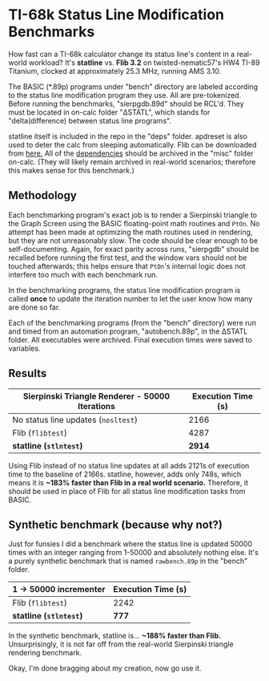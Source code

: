 # TI-68k Status Line Modification Benchmarks

How fast can a TI-68k calculator change its status line's content in a real-world workload? It's **statline** vs. **Flib 3.2** on twisted-nematic57's HW4 TI-89 Titanium, clocked at approximately 25.3 MHz, running AMS 3.10.

The BASIC (*.89p) programs under "bench" directory are labeled according to the status line modification program they use. All are pre-tokenized. Before running the benchmarks, "sierpgdb.89d" should be RCL'd. They must be located in on-calc folder "ΔSTATL", which stands for "delta(difference) between status line programs".

statline itself is included in the repo in the "deps" folder. apdreset is also used to deter the calc from sleeping automatically. Flib can be downloaded from [here.](https://www.ticalc.org/pub/89/asm/libs/flib.zip) All of the <u>dependencies</u> should be archived in the "misc" folder on-calc. (They will likely remain archived in real-world scenarios; therefore this makes sense for this benchmark.)

## Methodology

Each benchmarking program's exact job is to render a Sierpinski triangle to the Graph Screen using the BASIC floating-point math routines and `PtOn`. No attempt has been made at optimizing the math routines used in rendering, but they are not unreasonably slow. The code should be clear enough to be self-documenting. Again, for exact parity across runs, "sierpgdb" should be recalled before running the first test, and the window vars should not be touched afterwards; this helps ensure that `PtOn`'s internal logic does not interfere too much with each benchmark run.

In the benchmarking programs, the status line modification program is called **once** to update the iteration number to let the user know how many are done so far.

Each of the benchmarking programs (from the "bench" directory) were run and timed from an automation program, "autobench.89p", in the ΔSTATL folder. All executables were archived. Final execution times were saved to variables.

## Results

| Sierpinski Triangle Renderer - 50000 Iterations | Execution Time (s) |
| ----------------------------------------------- | ------------------ |
| No status line updates (`nosltest`)           | 2166               |
| Flib (`flibtest`)                             | 4287               |
| **statline (`stlntest`)**              | **2914**     |

Using Flib instead of no status line updates at all adds 2121s of execution time to the baseline of 2166s. statline, however, adds only 748s, which means it is **~183% faster than Flib in a real world scenario.** Therefore, it should be used in place of Flib for all status line modification tasks from BASIC.

## Synthetic benchmark (because why not?)

Just for funsies I did a benchmark where the status line is updated 50000 times with an integer ranging from 1-50000 and absolutely nothing else. It's a purely synthetic benchmark that is named `rawbench.89p` in the "bench" folder.

| 1 -> 50000 incrementer            | Execution Time (s) |
| --------------------------------- | ------------------ |
| Flib (`flibtest`)               | 2242               |
| **statline (`stlntest`)** | **777**      |

In the synthetic benchmark, statline is... **~188% faster than Flib.** Unsurprisingly, it is not far off from the real-world Sierpinski triangle rendering benchmark.

Okay, I'm done bragging about my creation, now go use it.
